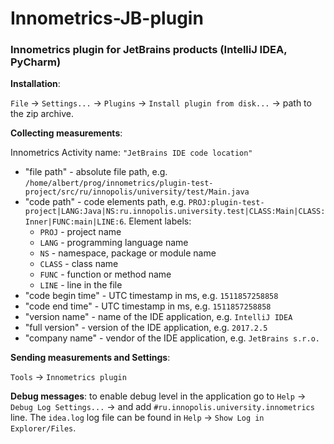 # Innometrics-JB-plugin

### Innometrics plugin for JetBrains products (IntelliJ IDEA, PyCharm)

**Installation**: 

`File` -> `Settings...` -> `Plugins` -> `Install plugin from disk...` -> path to the zip archive.


**Collecting measurements**:

Innometrics Activity name: `"JetBrains IDE code location"`

- "file path" - absolute file path, e.g. `/home/albert/prog/innometrics/plugin-test-project/src/ru/innopolis/university/test/Main.java`
- "code path" - code elements path, e.g. `PROJ:plugin-test-project|LANG:Java|NS:ru.innopolis.university.test|CLASS:Main|CLASS:Inner|FUNC:main|LINE:6`. Element labels: 
    - `PROJ` - project name
    - `LANG` - programming language name
    - `NS` - namespace, package or module name
    - `CLASS` - class name
    - `FUNC` - function or method name
    - `LINE` - line in the file
- "code begin time" - UTC timestamp in ms, e.g. `1511857258858`
- "code end time" - UTC timestamp in ms, e.g. `1511857258858`
- "version name" - name of the IDE application, e.g. `IntelliJ IDEA`
- "full version" - version of the IDE application, e.g. `2017.2.5`
- "company name" - vendor of the IDE application, e.g. `JetBrains s.r.o.`

**Sending measurements and Settings**:

`Tools` -> `Innometrics plugin`

**Debug messages**:
to enable debug level in the application go to `Help` -> `Debug Log Settings...` -> and add `#ru.innopolis.university.innometrics` line. The `idea.log` log file can be found in `Help` -> `Show Log in Explorer/Files`.
 